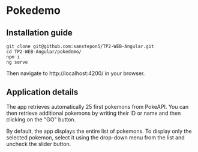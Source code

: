 # Pokedemo

## Installation guide

```
git clone git@github.com:sanstepon5/TP2-WEB-Angular.git
cd TP2-WEB-Angular/pokedemo/
npm i
ng serve
```
Then navigate to http://localhost:4200/ in your browser.

## Application details
The app retrieves automatically 25 first pokemons from PokeAPI. You can then retrieve additional pokemons
by writing their ID or name and then clicking on the "GO" button. 

By default, the app displays the entire list of pokemons. To display only the selected pokemon, select it
using the drop-down menu from the list and uncheck the slider button.

